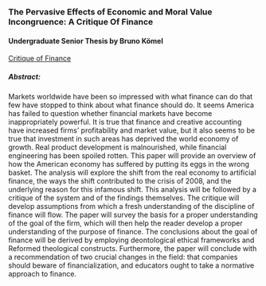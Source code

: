 ### The Pervasive Effects of Economic and Moral Value Incongruence: A Critique Of Finance

#### Undergraduate Senior Thesis by Bruno Kömel

[Critique of Finance](https://github.com/brunokomel/Critique-of-Finance/blob/gh-pages/SIP%20Final%20Draft%20Grad.pdf)

##### Abstract: 
Markets worldwide have been so impressed with what finance can do that few have stopped to think about what finance should do. It seems America has failed to question whether financial markets have become inappropriately powerful. It is true that finance and creative accounting have increased firms’ profitability and market value, but it also seems to be true that investment in such areas has deprived the world economy of growth. Real product development is malnourished, while financial engineering has been spoiled rotten. This paper will provide an overview of how the American economy has suffered by putting its eggs in the wrong basket. The analysis will explore the shift from the real economy to artificial finance, the ways the shift contributed to the crisis of 2008, and the underlying reason for this infamous shift. This analysis will be followed by a critique of the system and of the findings themselves. 
The critique will develop assumptions from which a fresh understanding of the discipline of finance will flow. The paper will survey the basis for a proper understanding of the goal of the firm, which will then help the reader develop a proper understanding of the purpose of finance. The conclusions about the goal of finance will be derived by employing deontological ethical frameworks and Reformed theological constructs. Furthermore, the paper will conclude with a recommendation of two crucial changes in the field: that companies should beware of financialization, and educators ought to take a normative approach to finance.
